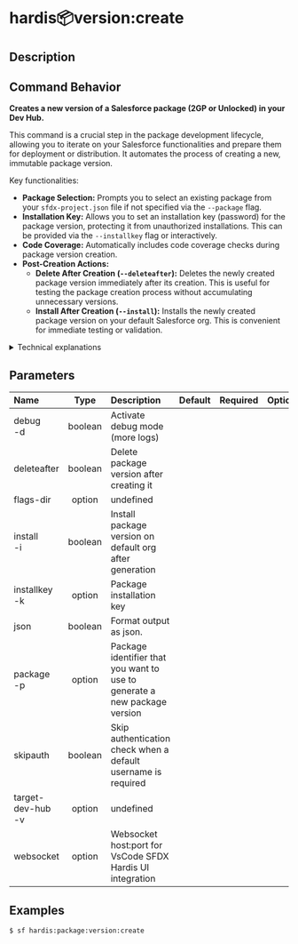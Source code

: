 <!-- This file has been generated with command 'sf hardis:doc:plugin:generate'. Please do not update it manually or it may be overwritten -->
# hardis:package:version:create

## Description


## Command Behavior

**Creates a new version of a Salesforce package (2GP or Unlocked) in your Dev Hub.**

This command is a crucial step in the package development lifecycle, allowing you to iterate on your Salesforce functionalities and prepare them for deployment or distribution. It automates the process of creating a new, immutable package version.

Key functionalities:

- **Package Selection:** Prompts you to select an existing package from your `sfdx-project.json` file if not specified via the `--package` flag.
- **Installation Key:** Allows you to set an installation key (password) for the package version, protecting it from unauthorized installations. This can be provided via the `--installkey` flag or interactively.
- **Code Coverage:** Automatically includes code coverage checks during package version creation.
- **Post-Creation Actions:**
  - **Delete After Creation (`--deleteafter`):** Deletes the newly created package version immediately after its creation. This is useful for testing the package creation process without accumulating unnecessary versions.
  - **Install After Creation (`--install`):** Installs the newly created package version on your default Salesforce org. This is convenient for immediate testing or validation.

<details>
<summary>Technical explanations</summary>

The command's technical implementation involves:

- **Package Directory Identification:** It identifies the package directory from your `sfdx-project.json` based on the selected package name.
- **Interactive Prompts:** Uses the `prompts` library to guide the user through package selection and installation key input if not provided as command-line arguments.
- **Configuration Persistence:** Stores the `defaultPackageInstallationKey` in your project's configuration (`.sfdx-hardis.yml`) for future use.
- **Salesforce CLI Integration:** It constructs and executes the `sf package version create` command, passing the package ID, installation key, and other flags.
- **`execSfdxJson`:** This utility is used to execute the Salesforce CLI command and capture its JSON output, which includes the `SubscriberPackageVersionId` of the newly created version.
- **Post-Creation Command Execution:** If `--deleteafter` or `--install` flags are set, it executes `sf package version delete` or delegates to `MetadataUtils.installPackagesOnOrg` respectively.
- **Error Handling:** Includes checks for missing package arguments and handles errors during package version creation or post-creation actions.
</details>


## Parameters

|Name|Type|Description|Default|Required|Options|
|:---|:--:|:----------|:-----:|:------:|:-----:|
|debug<br/>-d|boolean|Activate debug mode (more logs)||||
|deleteafter|boolean|Delete package version after creating it||||
|flags-dir|option|undefined||||
|install<br/>-i|boolean|Install package version on default org after generation||||
|installkey<br/>-k|option|Package installation key||||
|json|boolean|Format output as json.||||
|package<br/>-p|option|Package identifier that you want to use to generate a new package version||||
|skipauth|boolean|Skip authentication check when a default username is required||||
|target-dev-hub<br/>-v|option|undefined||||
|websocket|option|Websocket host:port for VsCode SFDX Hardis UI integration||||

## Examples

```shell
$ sf hardis:package:version:create
```


